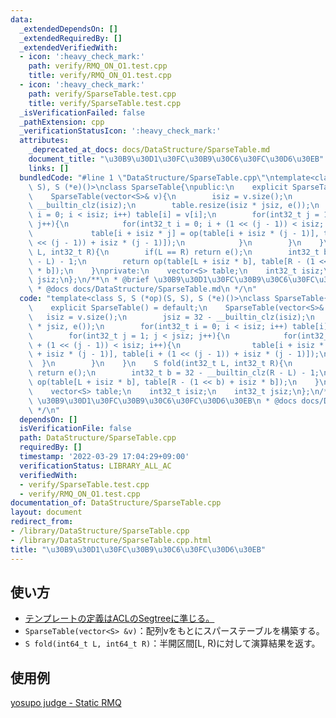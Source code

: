 ```yaml
---
data:
  _extendedDependsOn: []
  _extendedRequiredBy: []
  _extendedVerifiedWith:
  - icon: ':heavy_check_mark:'
    path: verify/RMQ_ON_O1.test.cpp
    title: verify/RMQ_ON_O1.test.cpp
  - icon: ':heavy_check_mark:'
    path: verify/SparseTable.test.cpp
    title: verify/SparseTable.test.cpp
  _isVerificationFailed: false
  _pathExtension: cpp
  _verificationStatusIcon: ':heavy_check_mark:'
  attributes:
    _deprecated_at_docs: docs/DataStructure/SparseTable.md
    document_title: "\u30B9\u30D1\u30FC\u30B9\u30C6\u30FC\u30D6\u30EB"
    links: []
  bundledCode: "#line 1 \"DataStructure/SparseTable.cpp\"\ntemplate<class S, S (*op)(S,\
    \ S), S (*e)()>\nclass SparseTable{\npublic:\n    explicit SparseTable() = default;\n\
    \    SparseTable(vector<S>& v){\n        isiz = v.size();\n        jsiz = 32 -\
    \ __builtin_clz(isiz);\n        table.resize(isiz * jsiz, e());\n        for(int32_t\
    \ i = 0; i < isiz; i++) table[i] = v[i];\n        for(int32_t j = 1; j < jsiz;\
    \ j++){\n            for(int32_t i = 0; i + (1 << (j - 1)) < isiz; i++){\n   \
    \             table[i + isiz * j] = op(table[i + isiz * (j - 1)], table[i + (1\
    \ << (j - 1)) + isiz * (j - 1)]);\n            }\n        }\n    }\n    S fold(int32_t\
    \ L, int32_t R){\n        if(L == R) return e();\n        int32_t b = 32 - __builtin_clz(R\
    \ - L) - 1;\n        return op(table[L + isiz * b], table[R - (1 << b) + isiz\
    \ * b]);\n    }\nprivate:\n    vector<S> table;\n    int32_t isiz;\n    int32_t\
    \ jsiz;\n};\n/**\n * @brief \u30B9\u30D1\u30FC\u30B9\u30C6\u30FC\u30D6\u30EB\n\
    \ * @docs docs/DataStructure/SparseTable.md\n */\n"
  code: "template<class S, S (*op)(S, S), S (*e)()>\nclass SparseTable{\npublic:\n\
    \    explicit SparseTable() = default;\n    SparseTable(vector<S>& v){\n     \
    \   isiz = v.size();\n        jsiz = 32 - __builtin_clz(isiz);\n        table.resize(isiz\
    \ * jsiz, e());\n        for(int32_t i = 0; i < isiz; i++) table[i] = v[i];\n\
    \        for(int32_t j = 1; j < jsiz; j++){\n            for(int32_t i = 0; i\
    \ + (1 << (j - 1)) < isiz; i++){\n                table[i + isiz * j] = op(table[i\
    \ + isiz * (j - 1)], table[i + (1 << (j - 1)) + isiz * (j - 1)]);\n          \
    \  }\n        }\n    }\n    S fold(int32_t L, int32_t R){\n        if(L == R)\
    \ return e();\n        int32_t b = 32 - __builtin_clz(R - L) - 1;\n        return\
    \ op(table[L + isiz * b], table[R - (1 << b) + isiz * b]);\n    }\nprivate:\n\
    \    vector<S> table;\n    int32_t isiz;\n    int32_t jsiz;\n};\n/**\n * @brief\
    \ \u30B9\u30D1\u30FC\u30B9\u30C6\u30FC\u30D6\u30EB\n * @docs docs/DataStructure/SparseTable.md\n\
    \ */\n"
  dependsOn: []
  isVerificationFile: false
  path: DataStructure/SparseTable.cpp
  requiredBy: []
  timestamp: '2022-03-29 17:04:29+09:00'
  verificationStatus: LIBRARY_ALL_AC
  verifiedWith:
  - verify/SparseTable.test.cpp
  - verify/RMQ_ON_O1.test.cpp
documentation_of: DataStructure/SparseTable.cpp
layout: document
redirect_from:
- /library/DataStructure/SparseTable.cpp
- /library/DataStructure/SparseTable.cpp.html
title: "\u30B9\u30D1\u30FC\u30B9\u30C6\u30FC\u30D6\u30EB"
---
```

## 使い方  
- <a href="https://atcoder.github.io/ac-library/production/document_ja/segtree.html" target="_blank">テンプレートの定義はACLのSegtreeに準じる。</a>  
- `SparseTable(vector<S> &v)`：配列vをもとにスパーステーブルを構築する。  
- `S fold(int64_t L, int64_t R)`：半開区間\[L, R)に対して演算結果を返す。  

## 使用例
<a href="https://judge.yosupo.jp/submission/82979" target="_blank">yosupo judge - Static RMQ</a>
